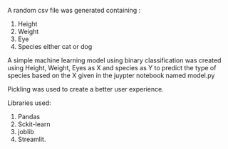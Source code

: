 A random csv file was generated containing :
  1. Height
  2. Weight 
  3. Eye 
  4. Species either cat or dog 

A simple machine learning model using binary classification was created using Height, Weight, Eyes as X and species as Y to predict the type of species based on the X given in the juypter notebook named model.py 

Pickling was used to create a better user experience.

Libraries used:
  1. Pandas
  2. Sckit-learn
  3. joblib
  4. Streamlit. 